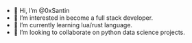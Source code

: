 - 👋 Hi, I’m @0xSantin
- 👀 I’m interested in become a full stack developer.
- 🌱 I’m currently learning lua/rust language.
- 💞️ I’m looking to collaborate on python data science projects.

